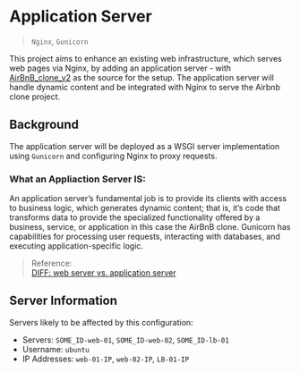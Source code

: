 # Application Server
> `Nginx`, `Gunicorn`  

This project aims to enhance an existing web infrastructure, which serves web pages via Nginx, by adding an application server - with [AirBnB_clone_v2](https://github.com/janymuong/AirBnB_clone_v2) as the source for the setup. The application server will handle dynamic content and be integrated with Nginx to serve the Airbnb clone project.

## Background

The application server will be deployed as a WSGI server implementation using `Gunicorn` and configuring Nginx to proxy requests.

### What an Appliaction Server IS:
An application server’s fundamental job is to provide its clients with access to business logic, which generates dynamic content; that is, it’s code that transforms data to provide the specialized functionality offered by a business, service, or application in this case the AirBnB clone. Gunicorn has capabilities for processing user requests, interacting with databases, and executing application-specific logic.

> Reference:  
> [DIFF: web server vs. application server](https://www.nginx.com/resources/glossary/application-server-vs-web-server/)


## Server Information
Servers likely to be affected by this configuration:

- Servers: `SOME_ID-web-01`, `SOME_ID-web-02`, `SOME_ID-lb-01`
- Username: `ubuntu`
- IP Addresses: `web-01-IP`, `web-02-IP`, `LB-01-IP`
